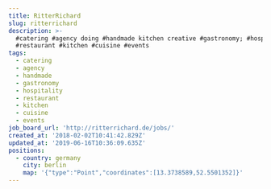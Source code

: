 ```yaml
---
title: RitterRichard
slug: ritterrichard
description: >-
  #catering #agency doing #handmade kitchen creative #gastronomy; #hospitality
  #restaurant #kitchen #cuisine #events
tags:
  - catering
  - agency
  - handmade
  - gastronomy
  - hospitality
  - restaurant
  - kitchen
  - cuisine
  - events
job_board_url: 'http://ritterrichard.de/jobs/'
created_at: '2018-02-02T10:41:42.829Z'
updated_at: '2019-06-16T10:36:09.635Z'
positions:
  - country: germany
    city: berlin
    map: '{"type":"Point","coordinates":[13.3738589,52.5501352]}'
---
```

